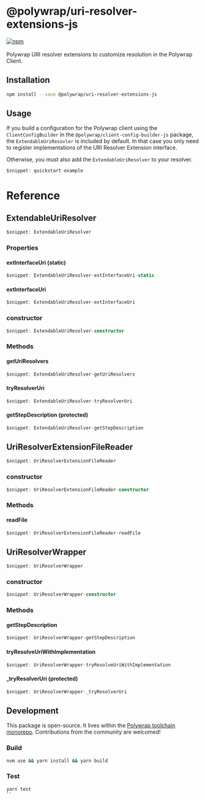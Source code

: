 # @polywrap/uri-resolver-extensions-js
<a href="https://www.npmjs.com/package/@polywrap/uri-resolver-extensions-js" target="_blank" rel="noopener noreferrer">
<img src="https://img.shields.io/npm/v/@polywrap/uri-resolver-extensions-js.svg" alt="npm"/>
</a>

<br/>
<br/>
Polywrap URI resolver extensions to customize resolution in the Polywrap Client.

## Installation

```bash
npm install --save @polywrap/uri-resolver-extensions-js
```

## Usage

If you build a configuration for the Polywrap client using the `ClientConfigBuilder` in the `@polywrap/client-config-builder-js` package, the `ExtendableUriResovler` is included by default. In that case you only need to register implementations of the URI Resolver Extension interface.

Otherwise, you must also add the `ExtendableUriResolver` to your resolver.

```ts
$snippet: quickstart-example
```

# Reference

## ExtendableUriResolver

```ts
$snippet: ExtendableUriResolver
```

### Properties

#### extInterfaceUri (static)
```ts
$snippet: ExtendableUriResolver-extInterfaceUri-static
```

#### extInterfaceUri
```ts
$snippet: ExtendableUriResolver-extInterfaceUri
```

### constructor
```ts
$snippet: ExtendableUriResolver-constructor
```

### Methods

#### getUriResolvers
```ts
$snippet: ExtendableUriResolver-getUriResolvers
```

#### tryResolverUri
```ts
$snippet: ExtendableUriResolver-tryResolverUri
```

#### getStepDescription (protected)
```ts
$snippet: ExtendableUriResolver-getStepDescription
```

## UriResolverExtensionFileReader
```ts
$snippet: UriResolverExtensionFileReader
```

### constructor
```ts
$snippet: UriResolverExtensionFileReader-constructor
```

### Methods

#### readFile
```ts
$snippet: UriResolverExtensionFileReader-readFile
```

## UriResolverWrapper
```ts
$snippet: UriResolverWrapper
```

### constructor
```ts
$snippet: UriResolverWrapper-constructor
```

### Methods

#### getStepDescription
```ts
$snippet: UriResolverWrapper-getStepDescription
```

#### tryResolveUriWithImplementation
```ts
$snippet: UriResolverWrapper-tryResolveUriWithImplementation
```

#### _tryResolverUri (protected)
```ts
$snippet: UriResolverWrapper-_tryResolverUri
```

## Development

This package is open-source. It lives within the [Polywrap toolchain monorepo](https://github.com/polywrap/toolchain/tree/origin/packages/js/uri-resolver-extensions). Contributions from the community are welcomed!

### Build
```bash
nvm use && yarn install && yarn build
```

### Test
```bash
yarn test
``